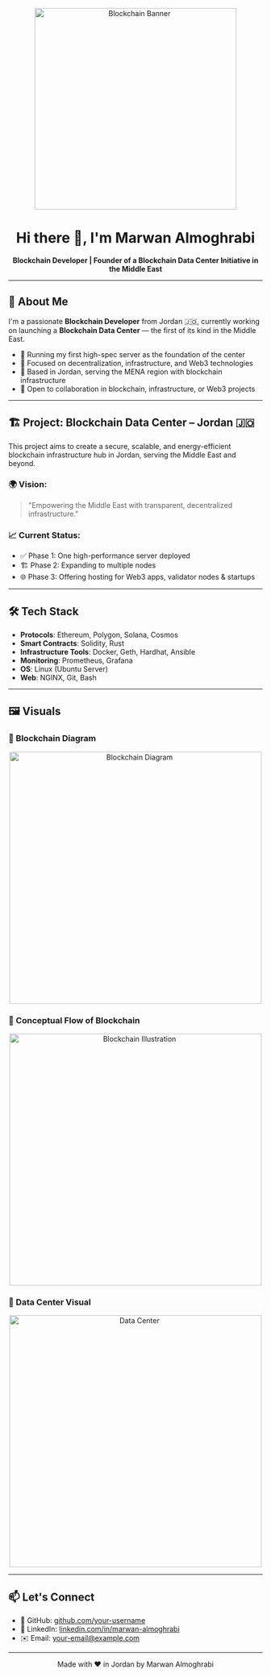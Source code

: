 <!-- Banner Image -->
<p align="center">
  <img src="[[https://upload.wikimedia.org/wikipedia/commons/thumb/0/05/Blockchain_logo.svg/800px-Blockchain_logo.svg.png](https://user-images.githubusercontent.com/45159366/123559327-2ac76c00-d750-11eb-8507-6f2a81724412.png)](https://previews.123rf.com/images/limbi007/limbi0071706/limbi007170600470/81005773-dlock-button-with-electronic-schematicon-and-banner-with-text-blockchain-on-the-blue-background-eps.jpg)" alt="Blockchain Banner" width="400"/>
</p>

<h1 align="center">Hi there 👋, I'm Marwan Almoghrabi</h1>

<p align="center">
  <strong>Blockchain Developer | Founder of a Blockchain Data Center Initiative in the Middle East</strong>
</p>

---

## 🚀 About Me

I'm a passionate **Blockchain Developer** from Jordan 🇯🇴, currently working on launching a **Blockchain Data Center** — the first of its kind in the Middle East.

- 🔧 Running my first high-spec server as the foundation of the center  
- 🌱 Focused on decentralization, infrastructure, and Web3 technologies  
- 📍 Based in Jordan, serving the MENA region with blockchain infrastructure  
- 💬 Open to collaboration in blockchain, infrastructure, or Web3 projects

---

## 🏗️ Project: Blockchain Data Center – Jordan 🇯🇴

This project aims to create a secure, scalable, and energy-efficient blockchain infrastructure hub in Jordan, serving the Middle East and beyond.

### 🌍 Vision:
> "Empowering the Middle East with transparent, decentralized infrastructure."

### 📈 Current Status:

- ✅ Phase 1: One high-performance server deployed  
- 🏗️ Phase 2: Expanding to multiple nodes  
- 🌐 Phase 3: Offering hosting for Web3 apps, validator nodes & startups

---

## 🛠️ Tech Stack

- **Protocols**: Ethereum, Polygon, Solana, Cosmos  
- **Smart Contracts**: Solidity, Rust  
- **Infrastructure Tools**: Docker, Geth, Hardhat, Ansible  
- **Monitoring**: Prometheus, Grafana  
- **OS**: Linux (Ubuntu Server)  
- **Web**: NGINX, Git, Bash

---

## 🖼️ Visuals

### 🔗 Blockchain Diagram

<p align="center">
  <img src="https://upload.wikimedia.org/wikipedia/commons/thumb/6/6a/Bitcoin_Block_Data.png/800px-Bitcoin_Block_Data.png" alt="Blockchain Diagram" width="500"/>
</p>

### 🧠 Conceptual Flow of Blockchain

<p align="center">
  <img src="https://upload.wikimedia.org/wikipedia/commons/thumb/2/27/Blockchain_illustration.png/640px-Blockchain_illustration.png" alt="Blockchain Illustration" width="500"/>
</p>

### 🏢 Data Center Visual

<p align="center">
  <img src="https://upload.wikimedia.org/wikipedia/commons/thumb/b/b2/Data_center_in_Frankfurt.jpg/640px-Data_center_in_Frankfurt.jpg" alt="Data Center" width="500"/>
</p>

---

## 📫 Let's Connect

- 🔗 GitHub: [github.com/your-username](https://github.com/your-username)
- 💼 LinkedIn: [linkedin.com/in/marwan-almoghrabi](#)
- ✉️ Email: [your-email@example.com](mailto:your-email@example.com)

---

<p align="center">
  Made with ❤️ in Jordan by Marwan Almoghrabi
</p>
